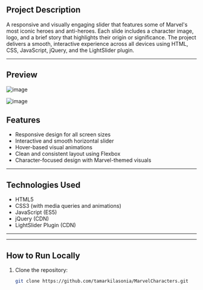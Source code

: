 ## Project Description

 A responsive and visually engaging slider that features some of Marvel's most iconic heroes and anti-heroes. Each slide includes a character image, logo, and a brief story that highlights their origin or significance. The project delivers a smooth, interactive experience across all devices using HTML, CSS, JavaScript, jQuery, and the LightSlider plugin.

---

## Preview

![image](https://github.com/user-attachments/assets/38a317a5-8fa5-4085-bf21-c848b0bce53f)

![image](https://github.com/user-attachments/assets/74639caa-1a3f-4fc0-bddc-cd8d7000fba6)

## Features

- Responsive design for all screen sizes  
- Interactive and smooth horizontal slider  
- Hover-based visual animations  
- Clean and consistent layout using Flexbox  
- Character-focused design with Marvel-themed visuals

---

## Technologies Used

- HTML5  
- CSS3 (with media queries and animations)  
- JavaScript (ES5)  
- jQuery (CDN)  
- LightSlider Plugin (CDN)

---

---

## How to Run Locally

1. Clone the repository:
   ```bash
   git clone https://github.com/tamarkilasonia/MarvelCharacters.git

